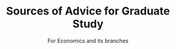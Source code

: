 ---
layout: post
title: Sources of Advice for Graduate Study
subtitle: For Economics and its branches
---